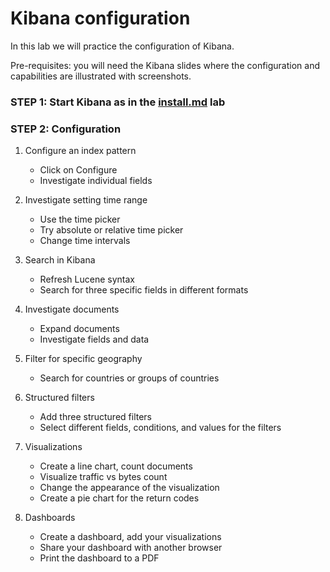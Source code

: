 # Kibana configuration

In this lab we will practice the configuration of Kibana.

Pre-requisites: you will need the Kibana slides where the configuration and capabilities
are illustrated with screenshots.

### STEP 1: Start Kibana as in the [install.md](install.md) lab 

### STEP 2: Configuration
 
1. Configure an index pattern

    * Click on Configure
    * Investigate individual fields
    
1. Investigate setting time range

    * Use the time picker
    * Try absolute or relative time picker
    * Change time intervals
    
1.  Search in Kibana

    * Refresh Lucene syntax
    * Search for three specific fields in different formats
    
1.  Investigate documents

    * Expand documents
    * Investigate fields and data
    
1.  Filter for specific geography

    * Search for countries or groups of countries
    
1.  Structured filters

    * Add three structured filters
    * Select different fields, conditions, and values for the filters
    
1.  Visualizations

    * Create a line chart, count documents
    * Visualize traffic vs bytes count
    * Change the appearance of the visualization
    * Create a pie chart for the return codes
    
1.  Dashboards

    * Create a dashboard, add your visualizations                       
    * Share your dashboard with another browser
    * Print the dashboard to a PDF